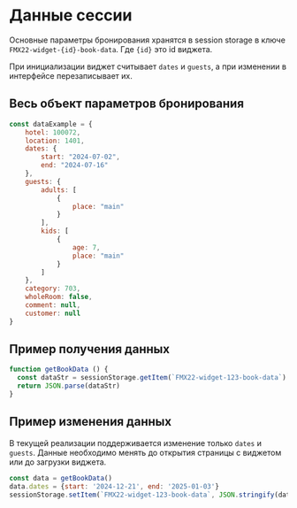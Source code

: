 # Данные сессии

Основные параметры бронирования хранятся в session storage в ключе `FMX22-widget-{id}-book-data`.
Где `{id}` это id виджета. 

При инициализации виджет считывает `dates` и `guests`, а при изменении в интерфейсе перезаписывает их.

## Весь объект параметров бронирования
```js
const dataExample = {
    hotel: 100072,
    location: 1401,
    dates: {
        start: "2024-07-02",
        end: "2024-07-16"
    },
    guests: {
        adults: [
            {
                place: "main"
            }
        ],
        kids: [
            {
                age: 7,
                place: "main"
            }
        ]
    },
    category: 703,
    wholeRoom: false,
    comment: null,
    customer: null
}

```


## Пример получения данных
```js
function getBookData () {
  const dataStr = sessionStorage.getItem(`FMX22-widget-123-book-data`)
  return JSON.parse(dataStr)
}
```

## Пример изменения данных
В текущей реализации поддерживается изменение только `dates` и `guests`.
Данные необходимо менять до открытия страницы с виджетом или до загрузки виджета.
```js
const data = getBookData()
data.dates = {start: '2024-12-21', end: '2025-01-03'}
sessionStorage.setItem(`FMX22-widget-123-book-data`, JSON.stringify(data))
```

